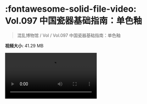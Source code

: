 # :fontawesome-solid-file-video: Vol.097 中国瓷器基础指南：单色釉

> 混乱博物馆 / Vol / Vol.097 中国瓷器基础指南：单色釉

**视频大小**: 41.29 MB

<div class="video"><video src="https://file.hsyhx.top/archive/混乱博物馆/Vol/097.mp4" controls preload>🤔 您的浏览器不支持 video 标签</video></div>